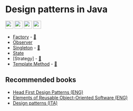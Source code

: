 # Design patterns in Java

<p>
  <a href="https://www.linkedin.com/in/mauro-cicolella-0b107076/"><img src="https://img.shields.io/badge/linkedin-%230077B5.svg?&style=for-the-badge&logo=linkedin&logoColor=white" height=25></a>
    <a href="https://twitter.com/emmecilab"><img src="https://img.shields.io/badge/twitter-%231DA1F2.svg?&style=for-the-badge&logo=twitter&logoColor=white" height=25></a>
  <a href="https://www.youtube.com/c/emmecilab"><img src="https://img.shields.io/badge/youtube-%23E4405F.svg?&style=for-the-badge&logo=youtube&logoColor=white" height=25></a>
  <a href="https://www.patreon.com/emmecilab"><img src="https://img.shields.io/badge/Patreon-F96854?style=for-the-badge&logo=patreon&logoColor=white" height=25></a>

* [Factory](https://www.emmecilab.net/blog/design-patterns-in-java-factory/) - [:movie_camera:](https://youtu.be/zDVoYMPWyPo)
* [Observer](https://www.emmecilab.net/blog/design-patterns-in-java-observer)
* [Singleton](https://www.emmecilab.net/blog/design-patterns-in-java-singleton/) - [:movie_camera:](https://youtu.be/RGQ3Zf6-M7s)
* [State](https://www.patreon.com/posts/design-patterns-70291864)
* [Strategy] - [:movie_camera:](https://youtu.be/qsC6S29dE48)
* [Template Method](https://www.emmecilab.net/blog/design-patterns-in-java-template-method/) - [:movie_camera:](https://youtu.be/JH28N9oWi-Y)


## Recommended books
* [Head First Design Patterns (ENG)](https://amzn.to/2YtOVMv)
* [Elements of Reusable Object-Oriented Software (ENG)](https://amzn.to/3kCP7Dp)
* [Design patterns (ITA)](https://amzn.to/3kCP7Dp)


